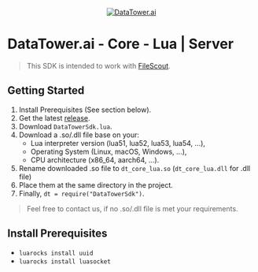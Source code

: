 <p align="center">
    <a href="https://datatower.ai/" target="_blank">
        <picture>
            <source srcset="https://dash.datatower.ai/logo_v2.png" media="(prefers-color-scheme: dark)">
            <source srcset="https://dash.datatower.ai/logoWhite_v2.png" media="(prefers-color-scheme: light)" >
            <img src="https://dash.datatower.ai/logoWhite_v2.png" alt="DataTower.ai">
        </picture>
    </a>
</p>

# DataTower.ai - Core - Lua | Server

> This SDK is intended to work with [FileScout]().

## Getting Started
1. Install Prerequisites (See section below).
2. Get the latest [release](https://github.com/datatower-ai/sdk-core-lua/releases/latest).
3. Download `DataTowerSdk.lua`.
4. Download a .so/.dll file base on your:
   - Lua interpreter version (lua51, lua52, lua53, lua54, ...),
   - Operating System (Linux, macOS, Windows, ...),
   - CPU architecture (x86_64, aarch64, ...).
5. Rename downloaded .so file to `dt_core_lua.so` (`dt_core_lua.dll` for .dll file)
6. Place them at the same directory in the project.
7. Finally, `dt = require("DataTowerSdk")`.

> Feel free to contact us, if no .so/.dll file is met your requirements.

## Install Prerequisites
- `luarocks install uuid`
- `luarocks install luasocket`
